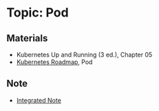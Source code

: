 # Topic: Pod

## Materials
- Kubernetes Up and Running (3 ed.), Chapter 05
- [Kubernetes Roadmap](https://roadmap.sh/kubernetes), Pod

## Note
- [Integrated Note](https://app.heptabase.com/w/4fdd9a59ded883605b4d6cef1500af233683484713f4046d30904458b9959280?id=b5c50171-5eb7-4ea5-a284-04c3663c9302)